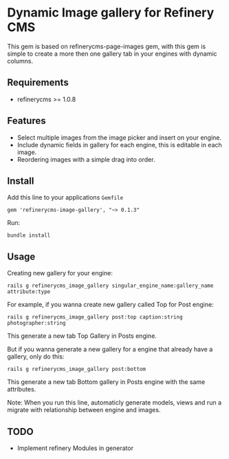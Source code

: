 # Dynamic Image gallery for Refinery CMS

 This gem is based on refinerycms-page-images gem, with this gem is simple to create a more then one gallery tab in your engines with dynamic columns.

## Requirements

 * refinerycms >= 1.0.8
 
## Features 

 * Select multiple images from the image picker and insert on your engine.
 * Include dynamic fields in gallery for each engine, this is editable in each image.
 * Reordering images with a simple drag into order.

## Install

  Add this line to your applications `Gemfile`
	
	gem 'refinerycms-image-gallery', "~> 0.1.3"
	
  Run:
	
	bundle install
	
## Usage
 
 Creating new gallery for your engine:
	
	rails g refinerycms_image_gallery singular_engine_name:gallery_name attribute:type
	
  For example, if you wanna create new gallery called Top for Post engine:
	
	rails g refinerycms_image_gallery post:top caption:string photographer:string
	
  This generate a new tab Top Gallery in Posts engine.


  But if you wanna generate a new gallery for a engine that already have a gallery, only do this:

	rails g refinerycms_image_gallery post:bottom
	
  This generate a new tab Bottom gallery in Posts engine with the same attributes.

  Note: When you run this line, automaticly generate models, views and run a migrate with relationship between engine and images.

## TODO
 
  * Implement refinery Modules in generator

